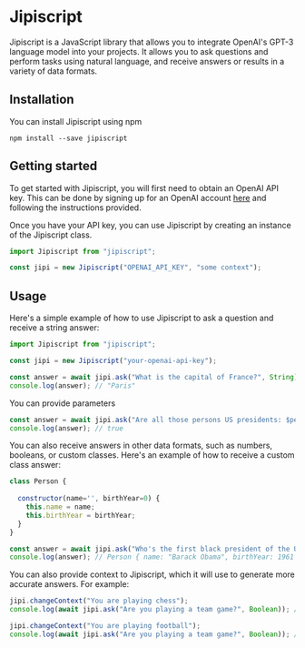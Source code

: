 # Jipiscript

Jipiscript is a JavaScript library that allows you to integrate OpenAI's GPT-3 language model into your projects. It allows you to ask questions and perform tasks using natural language, and receive answers or results in a variety of data formats.

## Installation

You can install Jipiscript using npm

```shell
npm install --save jipiscript
```

## Getting started
To get started with Jipiscript, you will first need to obtain an OpenAI API key. This can be done by signing up for an OpenAI account [here](https://beta.openai.com/signup/) and following the instructions provided.

Once you have your API key, you can use Jipiscript by creating an instance of the Jipiscript class.

```javascript
import Jipiscript from "jipiscript";

const jipi = new Jipiscript("OPENAI_API_KEY", "some context");
```

## Usage
Here's a simple example of how to use Jipiscript to ask a question and receive a string answer:
```javascript
import Jipiscript from "jipiscript";

const jipi = new Jipiscript("your-openai-api-key");

const answer = await jipi.ask("What is the capital of France?", String);
console.log(answer); // "Paris"
```

You can provide parameters
```javascript
const answer = await jipi.ask("Are all those persons US presidents: $persons", Boolean, {persons: ["Barack Obama", "Bill Clinton", "George Washington", "George W. Bush"]});
console.log(answer); // true
```

You can also receive answers in other data formats, such as numbers, booleans, or custom classes.
Here's an example of how to receive a custom class answer:
```javascript
class Person {
  
  constructor(name='', birthYear=0) {
    this.name = name;
    this.birthYear = birthYear;
  }
}

const answer = await jipi.ask("Who's the first black president of the USA?", Person);
console.log(answer); // Person { name: "Barack Obama", birthYear: 1961 }
```

You can also provide context to Jipiscript, which it will use to generate more accurate answers. For example:
```javascript
jipi.changeContext("You are playing chess");
console.log(await jipi.ask("Are you playing a team game?", Boolean)); // false

jipi.changeContext("You are playing football");
console.log(await jipi.ask("Are you playing a team game?", Boolean)); // true
```

